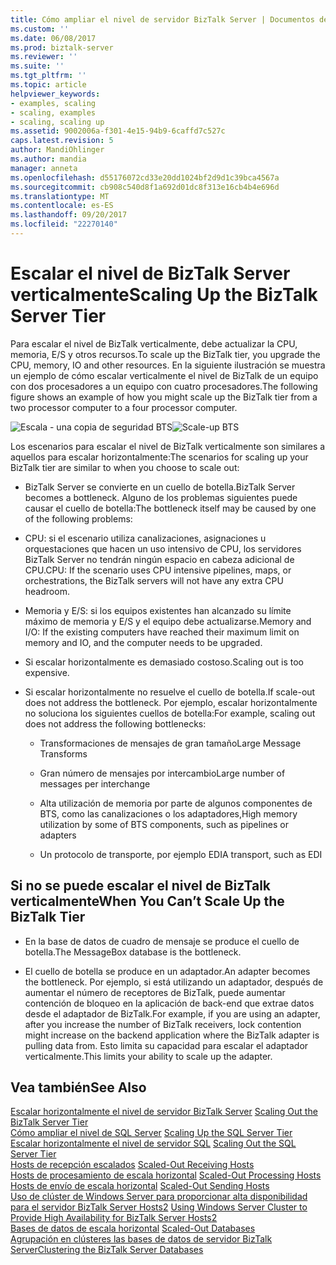 ```yaml
---
title: Cómo ampliar el nivel de servidor BizTalk Server | Documentos de Microsoft
ms.custom: ''
ms.date: 06/08/2017
ms.prod: biztalk-server
ms.reviewer: ''
ms.suite: ''
ms.tgt_pltfrm: ''
ms.topic: article
helpviewer_keywords:
- examples, scaling
- scaling, examples
- scaling, scaling up
ms.assetid: 9002006a-f301-4e15-94b9-6caffd7c527c
caps.latest.revision: 5
author: MandiOhlinger
ms.author: mandia
manager: anneta
ms.openlocfilehash: d55176072cd33e20dd1024bf2d9d1c39bca4567a
ms.sourcegitcommit: cb908c540d8f1a692d01dc8f313e16cb4b4e696d
ms.translationtype: MT
ms.contentlocale: es-ES
ms.lasthandoff: 09/20/2017
ms.locfileid: "22270140"
---
```

# <a name="scaling-up-the-biztalk-server-tier"></a><span data-ttu-id="fddbd-102">Escalar el nivel de BizTalk Server verticalmente</span><span class="sxs-lookup"><span data-stu-id="fddbd-102">Scaling Up the BizTalk Server Tier</span></span>
<span data-ttu-id="fddbd-103">Para escalar el nivel de BizTalk verticalmente, debe actualizar la CPU, memoria, E/S y otros recursos.</span><span class="sxs-lookup"><span data-stu-id="fddbd-103">To scale up the BizTalk tier, you upgrade the CPU, memory, IO and other resources.</span></span> <span data-ttu-id="fddbd-104">En la siguiente ilustración se muestra un ejemplo de cómo escalar verticalmente el nivel de BizTalk de un equipo con dos procesadores a un equipo con cuatro procesadores.</span><span class="sxs-lookup"><span data-stu-id="fddbd-104">The following figure shows an example of how you might scale up the BizTalk tier from a two processor computer to a four processor computer.</span></span>  
  
 <span data-ttu-id="fddbd-105">![Escala &#45; una copia de seguridad BTS](../core/media/scaleupbts.gif "ScaleUpBTS")</span><span class="sxs-lookup"><span data-stu-id="fddbd-105">![Scale&#45;up BTS](../core/media/scaleupbts.gif "ScaleUpBTS")</span></span>  
  
 <span data-ttu-id="fddbd-106">Los escenarios para escalar el nivel de BizTalk verticalmente son similares a aquellos para escalar horizontalmente:</span><span class="sxs-lookup"><span data-stu-id="fddbd-106">The scenarios for scaling up your BizTalk tier are similar to when you choose to scale out:</span></span>  
  
-   <span data-ttu-id="fddbd-107">BizTalk Server se convierte en un cuello de botella.</span><span class="sxs-lookup"><span data-stu-id="fddbd-107">BizTalk Server becomes a bottleneck.</span></span> <span data-ttu-id="fddbd-108">Alguno de los problemas siguientes puede causar el cuello de botella:</span><span class="sxs-lookup"><span data-stu-id="fddbd-108">The bottleneck itself may be caused by one of the following problems:</span></span>  
  
-   <span data-ttu-id="fddbd-109">CPU: si el escenario utiliza canalizaciones, asignaciones u orquestaciones que hacen un uso intensivo de CPU, los servidores BizTalk Server no tendrán ningún espacio en cabeza adicional de CPU.</span><span class="sxs-lookup"><span data-stu-id="fddbd-109">CPU: If the scenario uses CPU intensive pipelines, maps, or orchestrations, the BizTalk servers will not have any extra CPU headroom.</span></span>  
  
-   <span data-ttu-id="fddbd-110">Memoria y E/S: si los equipos existentes han alcanzado su límite máximo de memoria y E/S y el equipo debe actualizarse.</span><span class="sxs-lookup"><span data-stu-id="fddbd-110">Memory and I/O: If the existing computers have reached their maximum limit on memory and IO, and the computer needs to be upgraded.</span></span>  
  
-   <span data-ttu-id="fddbd-111">Si escalar horizontalmente es demasiado costoso.</span><span class="sxs-lookup"><span data-stu-id="fddbd-111">Scaling out is too expensive.</span></span>  
  
-   <span data-ttu-id="fddbd-112">Si escalar horizontalmente no resuelve el cuello de botella.</span><span class="sxs-lookup"><span data-stu-id="fddbd-112">If scale-out does not address the bottleneck.</span></span> <span data-ttu-id="fddbd-113">Por ejemplo, escalar horizontalmente no soluciona los siguientes cuellos de botella:</span><span class="sxs-lookup"><span data-stu-id="fddbd-113">For example, scaling out does not address the following bottlenecks:</span></span>  
  
    -   <span data-ttu-id="fddbd-114">Transformaciones de mensajes de gran tamaño</span><span class="sxs-lookup"><span data-stu-id="fddbd-114">Large Message Transforms</span></span>  
  
    -   <span data-ttu-id="fddbd-115">Gran número de mensajes por intercambio</span><span class="sxs-lookup"><span data-stu-id="fddbd-115">Large number of messages per interchange</span></span>  
  
    -   <span data-ttu-id="fddbd-116">Alta utilización de memoria por parte de algunos componentes de BTS, como las canalizaciones o los adaptadores,</span><span class="sxs-lookup"><span data-stu-id="fddbd-116">High memory utilization by some of BTS components, such as pipelines or adapters</span></span>  
  
    -   <span data-ttu-id="fddbd-117">Un protocolo de transporte, por ejemplo EDI</span><span class="sxs-lookup"><span data-stu-id="fddbd-117">A transport, such as EDI</span></span>  
  
## <a name="when-you-cant-scale-up-the-biztalk-tier"></a><span data-ttu-id="fddbd-118">Si no se puede escalar el nivel de BizTalk verticalmente</span><span class="sxs-lookup"><span data-stu-id="fddbd-118">When You Can’t Scale Up the BizTalk Tier</span></span>  
  
-   <span data-ttu-id="fddbd-119">En la base de datos de cuadro de mensaje se produce el cuello de botella.</span><span class="sxs-lookup"><span data-stu-id="fddbd-119">The MessageBox database is the bottleneck.</span></span>  
  
-   <span data-ttu-id="fddbd-120">El cuello de botella se produce en un adaptador.</span><span class="sxs-lookup"><span data-stu-id="fddbd-120">An adapter becomes the bottleneck.</span></span> <span data-ttu-id="fddbd-121">Por ejemplo, si está utilizando un adaptador, después de aumentar el número de receptores de BizTalk, puede aumentar contención de bloqueo en la aplicación de back-end que extrae datos desde el adaptador de BizTalk.</span><span class="sxs-lookup"><span data-stu-id="fddbd-121">For example, if you are using an adapter, after you increase the number of BizTalk receivers, lock contention might increase on the backend application where the BizTalk adapter is pulling data from.</span></span> <span data-ttu-id="fddbd-122">Esto limita su capacidad para escalar el adaptador verticalmente.</span><span class="sxs-lookup"><span data-stu-id="fddbd-122">This limits your ability to scale up the adapter.</span></span>  
  
## <a name="see-also"></a><span data-ttu-id="fddbd-123">Vea también</span><span class="sxs-lookup"><span data-stu-id="fddbd-123">See Also</span></span>  
 <span data-ttu-id="fddbd-124">[Escalar horizontalmente el nivel de servidor BizTalk Server](../core/scaling-out-the-biztalk-server-tier.md) </span><span class="sxs-lookup"><span data-stu-id="fddbd-124">[Scaling Out the BizTalk Server Tier](../core/scaling-out-the-biztalk-server-tier.md) </span></span>  
 <span data-ttu-id="fddbd-125">[Cómo ampliar el nivel de SQL Server](../core/scaling-up-the-sql-server-tier.md) </span><span class="sxs-lookup"><span data-stu-id="fddbd-125">[Scaling Up the SQL Server Tier](../core/scaling-up-the-sql-server-tier.md) </span></span>  
 <span data-ttu-id="fddbd-126">[Escalar horizontalmente el nivel de servidor SQL](../core/scaling-out-the-sql-server-tier.md) </span><span class="sxs-lookup"><span data-stu-id="fddbd-126">[Scaling Out the SQL Server Tier](../core/scaling-out-the-sql-server-tier.md) </span></span>  
 <span data-ttu-id="fddbd-127">[Hosts de recepción escalados](../core/scaled-out-receiving-hosts.md) </span><span class="sxs-lookup"><span data-stu-id="fddbd-127">[Scaled-Out Receiving Hosts](../core/scaled-out-receiving-hosts.md) </span></span>  
 <span data-ttu-id="fddbd-128">[Hosts de procesamiento de escala horizontal](../core/scaled-out-processing-hosts.md) </span><span class="sxs-lookup"><span data-stu-id="fddbd-128">[Scaled-Out Processing Hosts](../core/scaled-out-processing-hosts.md) </span></span>  
 <span data-ttu-id="fddbd-129">[Hosts de envío de escala horizontal](../core/scaled-out-sending-hosts.md) </span><span class="sxs-lookup"><span data-stu-id="fddbd-129">[Scaled-Out Sending Hosts](../core/scaled-out-sending-hosts.md) </span></span>  
 <span data-ttu-id="fddbd-130">[Uso de clúster de Windows Server para proporcionar alta disponibilidad para el servidor BizTalk Server Hosts2](../core/use-windows-cluster-to-provide-high-availability-for-biztalk-hosts.md) </span><span class="sxs-lookup"><span data-stu-id="fddbd-130">[Using Windows Server Cluster to Provide High Availability for BizTalk Server Hosts2](../core/use-windows-cluster-to-provide-high-availability-for-biztalk-hosts.md) </span></span>  
 <span data-ttu-id="fddbd-131">[Bases de datos de escala horizontal](../core/scaled-out-databases.md) </span><span class="sxs-lookup"><span data-stu-id="fddbd-131">[Scaled-Out Databases](../core/scaled-out-databases.md) </span></span>  
 [<span data-ttu-id="fddbd-132">Agrupación en clústeres las bases de datos de servidor BizTalk Server</span><span class="sxs-lookup"><span data-stu-id="fddbd-132">Clustering the BizTalk Server Databases</span></span>](../core/clustering-the-biztalk-server-databases1.md)